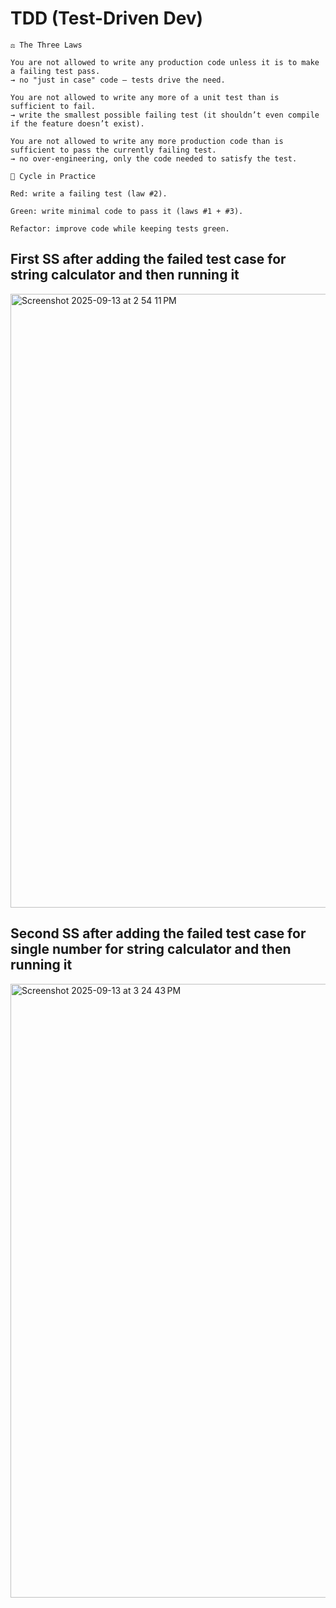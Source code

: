 # TDD (Test-Driven Dev)

```
⚖️ The Three Laws

You are not allowed to write any production code unless it is to make a failing test pass.
→ no "just in case" code — tests drive the need.

You are not allowed to write any more of a unit test than is sufficient to fail.
→ write the smallest possible failing test (it shouldn’t even compile if the feature doesn’t exist).

You are not allowed to write any more production code than is sufficient to pass the currently failing test.
→ no over-engineering, only the code needed to satisfy the test.
```

```
🔄 Cycle in Practice

Red: write a failing test (law #2).

Green: write minimal code to pass it (laws #1 + #3).

Refactor: improve code while keeping tests green.
````

## First SS after adding the failed test case for string calculator and then running it

<img width="1512" height="982" alt="Screenshot 2025-09-13 at 2 54 11 PM" src="https://github.com/user-attachments/assets/18ad30b2-3d88-4f4d-96b1-c45de54be892" />

## Second SS after adding the failed test case for single number for string calculator and then running it

<img width="1512" height="982" alt="Screenshot 2025-09-13 at 3 24 43 PM" src="https://github.com/user-attachments/assets/19d50754-efc1-4451-892d-5be3d124fc31" />




